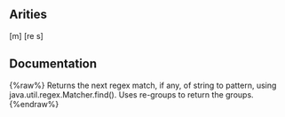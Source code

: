 ## Arities
[m]
[re s]

## Documentation
{%raw%}
Returns the next regex match, if any, of string to pattern, using
  java.util.regex.Matcher.find().  Uses re-groups to return the
  groups.
{%endraw%}
